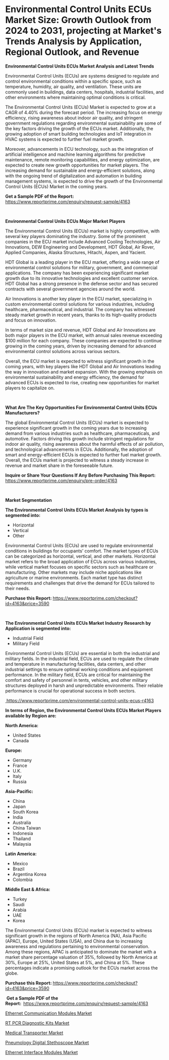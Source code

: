 <p><h1>Environmental Control Units ECUs Market Size: Growth Outlook from 2024 to 2031, projecting at Market's Trends Analysis by Application, Regional Outlook, and Revenue</h1></p><p><strong>Environmental Control Units ECUs Market Analysis and Latest Trends</strong></p>
<p><p>Environmental Control Units (ECUs) are systems designed to regulate and control environmental conditions within a specific space, such as temperature, humidity, air quality, and ventilation. These units are commonly used in buildings, data centers, hospitals, industrial facilities, and other environments where maintaining optimal conditions is critical.</p><p>The Environmental Control Units (ECUs) Market is expected to grow at a CAGR of 4.40% during the forecast period. The increasing focus on energy efficiency, rising awareness about indoor air quality, and stringent government regulations regarding environmental sustainability are some of the key factors driving the growth of the ECUs market. Additionally, the growing adoption of smart building technologies and IoT integration in HVAC systems is expected to further fuel market growth.</p><p>Moreover, advancements in ECU technology, such as the integration of artificial intelligence and machine learning algorithms for predictive maintenance, remote monitoring capabilities, and energy optimization, are expected to create new growth opportunities for market players. The increasing demand for sustainable and energy-efficient solutions, along with the ongoing trend of digitalization and automation in building management systems, is expected to drive the growth of the Environmental Control Units (ECUs) Market in the coming years.</p></p>
<p><strong>Get a Sample PDF of the Report:&nbsp;</strong> <a href="https://www.reportprime.com/enquiry/request-sample/4163">https://www.reportprime.com/enquiry/request-sample/4163</a></p>
<p>&nbsp;</p>
<p><strong>Environmental Control Units ECUs Major Market Players</strong></p>
<p><p>The Environmental Control Units (ECUs) market is highly competitive, with several key players dominating the industry. Some of the prominent companies in the ECU market include Advanced Cooling Technologies, Air Innovations, DEW Engineering and Development, HDT Global, Air Rover, Applied Companies, Alaska Structures, Hitachi, Aspen, and Yacient.</p><p>HDT Global is a leading player in the ECU market, offering a wide range of environmental control solutions for military, government, and commercial applications. The company has been experiencing significant market growth due to its innovative technologies and excellent customer service. HDT Global has a strong presence in the defense sector and has secured contracts with several government agencies around the world.</p><p>Air Innovations is another key player in the ECU market, specializing in custom environmental control solutions for various industries, including healthcare, pharmaceutical, and industrial. The company has witnessed steady market growth in recent years, thanks to its high-quality products and focus on innovation.</p><p>In terms of market size and revenue, HDT Global and Air Innovations are both major players in the ECU market, with annual sales revenue exceeding $100 million for each company. These companies are expected to continue growing in the coming years, driven by increasing demand for advanced environmental control solutions across various sectors.</p><p>Overall, the ECU market is expected to witness significant growth in the coming years, with key players like HDT Global and Air Innovations leading the way in innovation and market expansion. With the growing emphasis on environmental sustainability and energy efficiency, the demand for advanced ECUs is expected to rise, creating new opportunities for market players to capitalize on.</p></p>
<p>&nbsp;</p>
<p><strong>What Are The Key Opportunities For Environmental Control Units ECUs Manufacturers?</strong></p>
<p><p>The global Environmental Control Units (ECUs) market is expected to experience significant growth in the coming years due to increasing demand from various industries such as healthcare, pharmaceuticals, and automotive. Factors driving this growth include stringent regulations for indoor air quality, rising awareness about the harmful effects of air pollution, and technological advancements in ECUs. Additionally, the adoption of smart and energy-efficient ECUs is expected to further fuel market growth. Overall, the ECUs market is projected to witness a steady increase in revenue and market share in the foreseeable future.</p></p>
<p><strong>Inquire or Share Your Questions If Any Before Purchasing This Report:</strong> <a href="https://www.reportprime.com/enquiry/pre-order/4163">https://www.reportprime.com/enquiry/pre-order/4163</a></p>
<p>&nbsp;</p>
<p><strong>Market Segmentation</strong></p>
<p><strong>The Environmental Control Units ECUs Market Analysis by types is segmented into:</strong></p>
<p><ul><li>Horizontal</li><li>Vertical</li><li>Other</li></ul></p>
<p><p>Environmental Control Units (ECUs) are used to regulate environmental conditions in buildings for occupants’ comfort. The market types of ECUs can be categorized as horizontal, vertical, and other markets. Horizontal market refers to the broad application of ECUs across various industries, while vertical market focuses on specific sectors such as healthcare or manufacturing. Other markets may include niche applications like agriculture or marine environments. Each market type has distinct requirements and challenges that drive the demand for ECUs tailored to their needs.</p></p>
<p><strong>Purchase this Report:&nbsp;</strong><a href="https://www.reportprime.com/checkout?id=4163&price=3590">https://www.reportprime.com/checkout?id=4163&price=3590</a></p>
<p>&nbsp;</p>
<p><strong>The Environmental Control Units ECUs Market Industry Research by Application is segmented into:</strong></p>
<p><ul><li>Industrial Field</li><li>Military Field</li></ul></p>
<p><p>Environmental Control Units (ECUs) are essential in both the industrial and military fields. In the industrial field, ECUs are used to regulate the climate and temperature in manufacturing facilities, data centers, and other industrial settings to ensure optimal working conditions and equipment performance. In the military field, ECUs are critical for maintaining the comfort and safety of personnel in tents, vehicles, and other military structures deployed in harsh and unpredictable environments. Their reliable performance is crucial for operational success in both sectors.</p></p>
<p><a href="https://www.reportprime.com/environmental-control-units-ecus-r4163">&nbsp;https://www.reportprime.com/environmental-control-units-ecus-r4163</a></p>
<p><strong>In terms of Region, the Environmental Control Units ECUs Market Players available by Region are:</strong></p>
<p>
    <p> <strong> North America: </strong>
        <ul>
            <li>United States</li>
            <li>Canada</li>
        </ul>
        </p> 
    <p> <strong> Europe: </strong>
        <ul>
            <li>Germany</li>
            <li>France</li>
            <li>U.K.</li>
            <li>Italy</li>
            <li>Russia</li>
        </ul>
        </p> 
    <p> <strong> Asia-Pacific: </strong>
        <ul>
            <li>China</li>
            <li>Japan</li>
            <li>South Korea</li>
            <li>India</li>
            <li>Australia</li>
            <li>China Taiwan</li>
            <li>Indonesia</li>
            <li>Thailand</li>
            <li>Malaysia</li>
        </ul>
        </p> 
    <p> <strong> Latin America: </strong>
        <ul>
            <li>Mexico</li>
            <li>Brazil</li>
            <li>Argentina Korea</li>
            <li>Colombia</li>
        </ul>
        </p> 
    <p> <strong> Middle East & Africa: </strong>
        <ul>
            <li>Turkey</li>
            <li>Saudi</li>
            <li>Arabia</li>
            <li>UAE</li>
            <li>Korea</li>
        </ul>
    </p>
    </p>
<p><p>The Environmental Control Units (ECUs) market is expected to witness significant growth in the regions of North America (NA), Asia Pacific (APAC), Europe, United States (USA), and China due to increasing awareness and regulations pertaining to environmental conservation. Among these regions, APAC is anticipated to dominate the market with a market share percentage valuation of 35%, followed by North America at 30%, Europe at 25%, United States at 5%, and China at 5%. These percentages indicate a promising outlook for the ECUs market across the globe.</p></p>
<p><strong>Purchase this Report: </strong><a href="https://www.reportprime.com/checkout?id=4163&price=3590">https://www.reportprime.com/checkout?id=4163&price=3590</a></p>
<p>&nbsp;<strong>Get a Sample PDF of the Report:&nbsp;&nbsp;</strong><a href="https://www.reportprime.com/enquiry/request-sample/4163">https://www.reportprime.com/enquiry/request-sample/4163</a></p>
<p><strong></strong></p>
<p><p><a href="https://github.com/amirhossen31/Market-Research-Report-List-1/blob/main/ethernet-communication-modules-market.md">Ethernet Communication Modules Market</a></p><p><a href="https://medium.com/@garthstehriii/rt-pcr-diagnostic-kits-market-research-report-includes-analysis-on-market-size-share-and-growth-37c3c923aa9a">RT PCR Diagnostic Kits Market</a></p><p><a href="https://medium.com/@kstephensonlo/medical-transporter-market-growth-market-segmentation-and-regional-analysis-global-forecast-2031-db3dd0b08597">Medical Transporter Market</a></p><p><a href="https://medium.com/@pelloscooterist_44143/pneumology-digital-stethoscope-market-size-is-growing-at-cagr-of-4-8-63126ba48124">Pneumology Digital Stethoscope Market</a></p><p><a href="https://github.com/keithsutherland8067/Market-Research-Report-List-1/blob/main/ethernet-interface-modules-market.md">Ethernet Interface Modules Market</a></p></p>